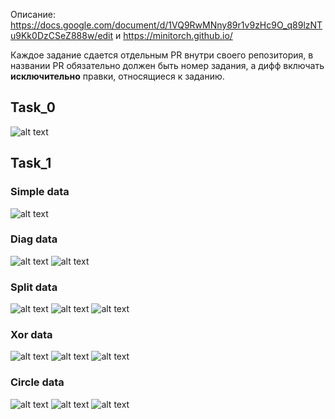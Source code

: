Описание: https://docs.google.com/document/d/1VQ9RwMNny89r1v9zHc9O_q89lzNTu9Kk0DzCSeZ888w/edit и https://minitorch.github.io/

Каждое задание сдается отдельным PR внутри своего репозитория, в названии PR обязательно должен быть номер задания, а дифф включать **исключительно** правки, относящиеся к заданию.

## Task_0
![alt text](images/part_0/ABBYY_DL_minitorch_0_5_solution.png?raw=true)

## Task_1
### Simple data
![alt text](images/part_1/Simple/ABBYY_DL_minitorch_1_5_simple_picture.png)
### Diag data
![alt text](images/part_1/Diag/ABBYY_DL_minitorch_1_5_diag_picture.png)
![alt text](images/part_1/Diag/ABBYY_DL_minitorch_1_5_diag_logs.png)
### Split data
![alt text](images/part_1/Split/ABBYY_DL_minitorch_1_5_split_model.png)
![alt text](images/part_1/Split/ABBYY_DL_minitorch_1_5_split_picture.png)
![alt text](images/part_1/Split/ABBYY_DL_minitorch_1_5_split_logs.png)
### Xor data
![alt text](images/part_1/Xor/ABBYY_DL_minitorch_1_5_xor_model.png)
![alt text](images/part_1/Xor/ABBYY_DL_minitorch_1_5_xor_picture.png)
![alt text](images/part_1/Xor/ABBYY_DL_minitorch_1_5_xor_logs.png)
### Circle data
![alt text](images/part_1/Circle/ABBYY_DL_minitorch_1_5_circle_model.png)
![alt text](images/part_1/Circle/ABBYY_DL_minitorch_1_5_circle_picture.png)
![alt text](images/part_1/Circle/ABBYY_DL_minitorch_1_5_circle_logs.png)